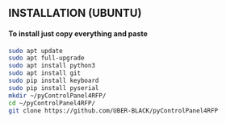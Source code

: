 ## INSTALLATION (UBUNTU)
#### To install just copy everything and paste
```bash
sudo apt update
sudo apt full-upgrade
sudo apt install python3
sudo apt install git
sudo pip install keyboard
sudo pip install pyserial
mkdir ~/pyControlPanel4RFP/
cd ~/pyControlPanel4RFP/
git clone https://github.com/UBER-BLACK/pyControlPanel4RFP
```
####

